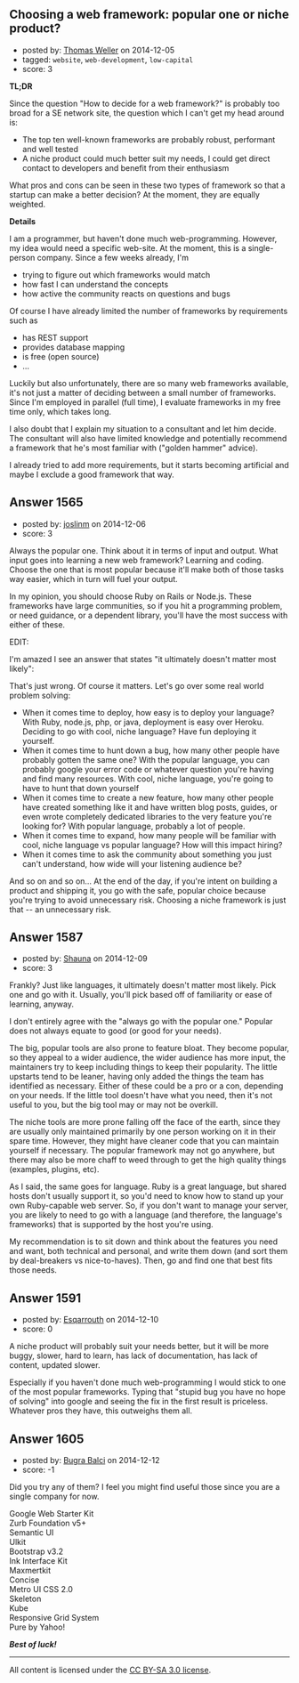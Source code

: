 ## Choosing a web framework: popular one or niche product?

- posted by: [Thomas Weller](https://stackexchange.com/users/222412/thomas-weller) on 2014-12-05
- tagged: `website`, `web-development`, `low-capital`
- score: 3

**TL;DR**

Since the question "How to decide for a web framework?" is probably too broad for a SE network site, the question which I can't get my head around is:

- The top ten well-known frameworks are probably robust, performant and well tested
- A niche product could much better suit my needs, I could get direct contact to developers and benefit from their enthusiasm

What pros and cons can be seen in these two types of framework so that a startup can make a better decision? At the moment, they are equally weighted.

**Details**

I am a programmer, but haven't done much web-programming. However, my idea would need a specific web-site. At the moment, this is a single-person company. Since a few weeks already, I'm 

- trying to figure out which frameworks would match 
- how fast I can understand the concepts
- how active the community reacts on questions and bugs

Of course I have already limited the number of frameworks by requirements such as

- has REST support
- provides database mapping
- is free (open source)
- ...

Luckily but also unfortunately, there are so many web frameworks available, it's not just a matter of deciding between a small number of frameworks. Since I'm employed in parallel (full time), I evaluate frameworks in my free time only, which takes long.

I also doubt that I explain my situation to a consultant and let him decide. The consultant will also have limited knowledge and potentially recommend a framework that he's most familiar with ("golden hammer" advice).

I already tried to add more requirements, but it starts becoming artificial and maybe I exclude a good framework that way.




## Answer 1565

- posted by: [joslinm](https://stackexchange.com/users/91414/joslinm) on 2014-12-06
- score: 3

Always the popular one. Think about it in terms of input and output. What input goes into learning a new web framework? Learning and coding. Choose the one that is most popular because it'll make both of those tasks way easier, which in turn will fuel your output.

In my opinion, you should choose Ruby on Rails or Node.js. These frameworks have large communities, so if you hit a programming problem, or need guidance, or a dependent library, you'll have the most success with either of these. 

EDIT:   

I'm amazed I see an answer that states "it ultimately doesn't matter most likely":

That's just wrong. Of course it matters. Let's go over some real world problem solving:

* When it comes time to deploy, how easy is to deploy your language? With Ruby, node.js, php, or java, deployment is easy over Heroku. Deciding to go with cool, niche language? Have fun deploying it yourself. 
* When it comes time to hunt down a bug, how many other people have probably gotten the same one? With the popular language, you can probably google your error code or whatever question you're having and find many resources. With cool, niche language, you're going to have to hunt that down yourself
* When it comes time to create a new feature, how many other people have created something like it and have written blog posts, guides, or even wrote completely dedicated libraries to the very feature you're looking for? With popular language, probably a lot of people.
* When it comes time to expand, how many people will be familiar with cool, niche language vs popular language? How will this impact hiring?
* When it comes time to ask the community about something you just can't understand, how wide will your listening audience be? 

And so on and so on... At the end of the day, if you're intent on building a product and shipping it, you go with the safe, popular choice because you're trying to avoid unnecessary risk. Choosing a niche framework is just that -- an unnecessary risk. 


## Answer 1587

- posted by: [Shauna](https://stackexchange.com/users/276547/shauna) on 2014-12-09
- score: 3

Frankly? Just like languages, it ultimately doesn't matter most likely. Pick one and go with it. Usually, you'll pick based off of familiarity or ease of learning, anyway.

I don't entirely agree with the "always go with the popular one." Popular does not always equate to good (or good for your needs).

The big, popular tools are also prone to feature bloat. They become popular, so they appeal to a wider audience, the wider audience has more input, the maintainers try to keep including things to keep their popularity. The little upstarts tend to be leaner, having only added the things the team has identified as necessary. Either of these could be a pro or a con, depending on your needs. If the little tool doesn't have what you need, then it's not useful to you, but the big tool may or may not be overkill.

The niche tools are more prone falling off the face of the earth, since they are usually only maintained primarily by one person working on it in their spare time. However, they might have cleaner code that you can maintain yourself if necessary. The popular framework may not go anywhere, but there may also be more chaff to weed through to get the high quality things (examples, plugins, etc).

As I said, the same goes for language. Ruby is a great language, but shared hosts don't usually support it, so you'd need to know how to stand up your own Ruby-capable web server. So, if you don't want to manage your server, you are likely to need to go with a language (and therefore, the language's frameworks) that is supported by the host you're using. 

My recommendation is to sit down and think about the features you need and want, both technical and personal, and write them down (and sort them by deal-breakers vs nice-to-haves). Then, go and find one that best fits those needs.


## Answer 1591

- posted by: [Esqarrouth](https://stackexchange.com/users/3055586/esqarrouth) on 2014-12-10
- score: 0

A niche product will probably suit your needs better, but it will be more buggy, slower, hard to learn, has lack of documentation, has lack of content, updated slower. 

Especially if you haven't done much web-programming I would stick to one of the most popular frameworks. Typing that "stupid bug you have no hope of solving" into google and seeing the fix in the first result is priceless. Whatever pros they have, this outweighs them all.



## Answer 1605

- posted by: [Bugra Balci](https://stackexchange.com/users/3843228/bugra-balci) on 2014-12-12
- score: -1

Did you try any of them? I feel you might find useful those since you are a single company for now.
  
Google Web Starter Kit  
Zurb Foundation v5+  
Semantic UI  
Ulkit  
Bootstrap v3.2  
Ink Interface Kit  
Maxmertkit  
Concise  
Metro UI CSS 2.0  
Skeleton  
Kube  
Responsive Grid System  
Pure by Yahoo!  


***Best of luck!***



---

All content is licensed under the [CC BY-SA 3.0 license](https://creativecommons.org/licenses/by-sa/3.0/).
